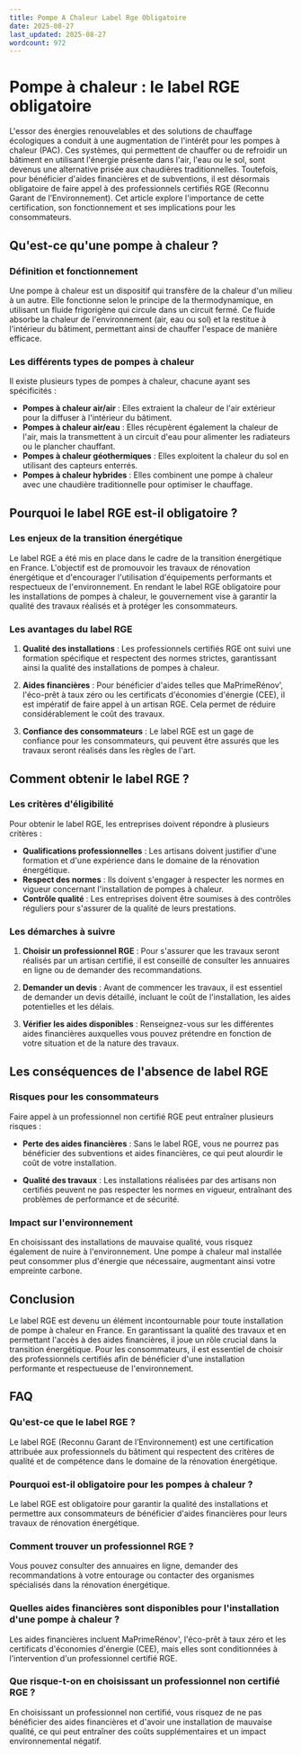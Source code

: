 ```yaml
---
title: Pompe A Chaleur Label Rge Obligatoire
date: 2025-08-27
last_updated: 2025-08-27
wordcount: 972
---
```


# Pompe à chaleur : le label RGE obligatoire

L'essor des énergies renouvelables et des solutions de chauffage écologiques a conduit à une augmentation de l'intérêt pour les pompes à chaleur (PAC). Ces systèmes, qui permettent de chauffer ou de refroidir un bâtiment en utilisant l'énergie présente dans l'air, l'eau ou le sol, sont devenus une alternative prisée aux chaudières traditionnelles. Toutefois, pour bénéficier d'aides financières et de subventions, il est désormais obligatoire de faire appel à des professionnels certifiés RGE (Reconnu Garant de l’Environnement). Cet article explore l'importance de cette certification, son fonctionnement et ses implications pour les consommateurs.

## Qu'est-ce qu'une pompe à chaleur ?

### Définition et fonctionnement

Une pompe à chaleur est un dispositif qui transfère de la chaleur d'un milieu à un autre. Elle fonctionne selon le principe de la thermodynamique, en utilisant un fluide frigorigène qui circule dans un circuit fermé. Ce fluide absorbe la chaleur de l'environnement (air, eau ou sol) et la restitue à l'intérieur du bâtiment, permettant ainsi de chauffer l'espace de manière efficace.

### Les différents types de pompes à chaleur

Il existe plusieurs types de pompes à chaleur, chacune ayant ses spécificités :

- **Pompes à chaleur air/air** : Elles extraient la chaleur de l'air extérieur pour la diffuser à l'intérieur du bâtiment.
- **Pompes à chaleur air/eau** : Elles récupèrent également la chaleur de l'air, mais la transmettent à un circuit d'eau pour alimenter les radiateurs ou le plancher chauffant.
- **Pompes à chaleur géothermiques** : Elles exploitent la chaleur du sol en utilisant des capteurs enterrés.
- **Pompes à chaleur hybrides** : Elles combinent une pompe à chaleur avec une chaudière traditionnelle pour optimiser le chauffage.

## Pourquoi le label RGE est-il obligatoire ?

### Les enjeux de la transition énergétique

Le label RGE a été mis en place dans le cadre de la transition énergétique en France. L'objectif est de promouvoir les travaux de rénovation énergétique et d'encourager l'utilisation d'équipements performants et respectueux de l'environnement. En rendant le label RGE obligatoire pour les installations de pompes à chaleur, le gouvernement vise à garantir la qualité des travaux réalisés et à protéger les consommateurs.

### Les avantages du label RGE

1. **Qualité des installations** : Les professionnels certifiés RGE ont suivi une formation spécifique et respectent des normes strictes, garantissant ainsi la qualité des installations de pompes à chaleur.
   
2. **Aides financières** : Pour bénéficier d'aides telles que MaPrimeRénov', l'éco-prêt à taux zéro ou les certificats d'économies d'énergie (CEE), il est impératif de faire appel à un artisan RGE. Cela permet de réduire considérablement le coût des travaux.

3. **Confiance des consommateurs** : Le label RGE est un gage de confiance pour les consommateurs, qui peuvent être assurés que les travaux seront réalisés dans les règles de l'art.

## Comment obtenir le label RGE ?

### Les critères d'éligibilité

Pour obtenir le label RGE, les entreprises doivent répondre à plusieurs critères :

- **Qualifications professionnelles** : Les artisans doivent justifier d'une formation et d'une expérience dans le domaine de la rénovation énergétique.
- **Respect des normes** : Ils doivent s'engager à respecter les normes en vigueur concernant l'installation de pompes à chaleur.
- **Contrôle qualité** : Les entreprises doivent être soumises à des contrôles réguliers pour s'assurer de la qualité de leurs prestations.

### Les démarches à suivre

1. **Choisir un professionnel RGE** : Pour s'assurer que les travaux seront réalisés par un artisan certifié, il est conseillé de consulter les annuaires en ligne ou de demander des recommandations.
   
2. **Demander un devis** : Avant de commencer les travaux, il est essentiel de demander un devis détaillé, incluant le coût de l'installation, les aides potentielles et les délais.

3. **Vérifier les aides disponibles** : Renseignez-vous sur les différentes aides financières auxquelles vous pouvez prétendre en fonction de votre situation et de la nature des travaux.

## Les conséquences de l'absence de label RGE

### Risques pour les consommateurs

Faire appel à un professionnel non certifié RGE peut entraîner plusieurs risques :

- **Perte des aides financières** : Sans le label RGE, vous ne pourrez pas bénéficier des subventions et aides financières, ce qui peut alourdir le coût de votre installation.
  
- **Qualité des travaux** : Les installations réalisées par des artisans non certifiés peuvent ne pas respecter les normes en vigueur, entraînant des problèmes de performance et de sécurité.

### Impact sur l'environnement

En choisissant des installations de mauvaise qualité, vous risquez également de nuire à l'environnement. Une pompe à chaleur mal installée peut consommer plus d'énergie que nécessaire, augmentant ainsi votre empreinte carbone.

## Conclusion

Le label RGE est devenu un élément incontournable pour toute installation de pompe à chaleur en France. En garantissant la qualité des travaux et en permettant l'accès à des aides financières, il joue un rôle crucial dans la transition énergétique. Pour les consommateurs, il est essentiel de choisir des professionnels certifiés afin de bénéficier d'une installation performante et respectueuse de l'environnement.

## FAQ

### Qu'est-ce que le label RGE ?

Le label RGE (Reconnu Garant de l’Environnement) est une certification attribuée aux professionnels du bâtiment qui respectent des critères de qualité et de compétence dans le domaine de la rénovation énergétique.

### Pourquoi est-il obligatoire pour les pompes à chaleur ?

Le label RGE est obligatoire pour garantir la qualité des installations et permettre aux consommateurs de bénéficier d'aides financières pour leurs travaux de rénovation énergétique.

### Comment trouver un professionnel RGE ?

Vous pouvez consulter des annuaires en ligne, demander des recommandations à votre entourage ou contacter des organismes spécialisés dans la rénovation énergétique.

### Quelles aides financières sont disponibles pour l'installation d'une pompe à chaleur ?

Les aides financières incluent MaPrimeRénov', l'éco-prêt à taux zéro et les certificats d'économies d'énergie (CEE), mais elles sont conditionnées à l'intervention d'un professionnel certifié RGE.

### Que risque-t-on en choisissant un professionnel non certifié RGE ?

En choisissant un professionnel non certifié, vous risquez de ne pas bénéficier des aides financières et d'avoir une installation de mauvaise qualité, ce qui peut entraîner des coûts supplémentaires et un impact environnemental négatif.